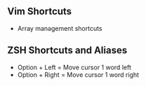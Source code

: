 ## Vim Shortcuts
- Array management shortcuts

## ZSH Shortcuts and Aliases
- Option + Left = Move cursor 1 word left
- Option + Right = Move cursor 1 word right
